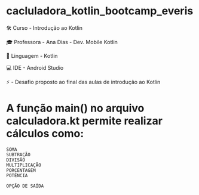 # cacluladora_kotlin_bootcamp_everis
  
 🛠️ Curso - Introdução ao Kotlin
 
 🎓 Professora - Ana Dias - Dev. Mobile Kotlin
 
 📱 Linguagem - Kotlin

 💻 IDE - Android Studio
 
 ⚡ - Desafio proposto ao final das aulas de introdução ao Kotlin
 
 # A função main() no arquivo calculadora.kt permite realizar cálculos como:
 
    SOMA
    SUBTRAÇÃO
    DIVISÃO
    MULTIPLICAÇÃO
    PORCENTAGEM
    POTÊNCIA
    
    OPÇÃO DE SAÍDA
 
